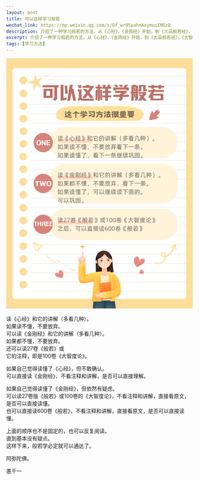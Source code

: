 ```yaml
---
layout: post
title: 可以这样学习般若
wechat_link: https://mp.weixin.qq.com/s/Of_wr05pahnAoymuiIMGzQ
description: 介绍了一种学习般若的方法，从《心经》，《金刚经》开始，到《大品般若经》，《大智度论》，乃至600卷的《大般若经》
excerpt: 介绍了一种学习般若的方法，从《心经》，《金刚经》开始，到《大品般若经》，《大智度论》，乃至600卷的《大般若经》
tags: [学习方法]
---
```


![](../images/2024-11-09-15-57-06.png)

读《心经》和它的讲解（多看几种）。<br>
如果读不懂，不要放弃。<br>
可以读《金刚经》和它的讲解（多看几种）。<br>
如果都不懂，不要放弃。<br>
还可以读27卷《般若》或<br>
它的注释，即是100卷《大智度论》。<br>

如果自己觉得读懂了《心经》，但不敢确认。<br>
可以直接读《金刚经》，不看注释和讲解，是否可以直接理解。

如果自己觉得读懂了《金刚经》，但依然有疑虑。<br>
可以读27卷版《般若》或100卷的《大智度论》，不看注释和讲解，直接看原文，是否可以直接读懂。<br>
也可以直接读600卷《般若》，不看注释和讲解，直接看原文，是否可以直接读懂。

上面的顺序也不是固定的，也可以反复阅读。<br>
直到基本没有疑点。<br>
这样下来，般若学必定就可以通达了。

阿弥陀佛。

愚千一

